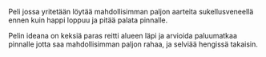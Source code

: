 Peli jossa yritetään löytää mahdollisimman paljon aarteita sukellusveneellä
ennen kuin happi loppuu ja pitää palata pinnalle. 

Pelin ideana on keksiä paras reitti alueen läpi ja arvioida paluumatkaa pinnalle
jotta saa mahdollisimman paljon rahaa, ja selviää hengissä takaisin.

